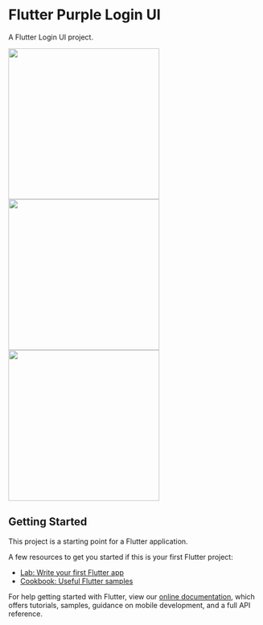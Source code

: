 # Flutter Purple Login UI

A Flutter Login UI project.

<img src="https://i.imgur.com/85kD8rN.png"  width="300"/> <img src="https://i.imgur.com/lRD0X3o.png"  width="300"/> <img src="https://i.imgur.com/35o9zlT.png"  width="300"/>

## Getting Started

This project is a starting point for a Flutter application.

A few resources to get you started if this is your first Flutter project:

- [Lab: Write your first Flutter app](https://flutter.dev/docs/get-started/codelab)
- [Cookbook: Useful Flutter samples](https://flutter.dev/docs/cookbook)

For help getting started with Flutter, view our
[online documentation](https://flutter.dev/docs), which offers tutorials,
samples, guidance on mobile development, and a full API reference.
